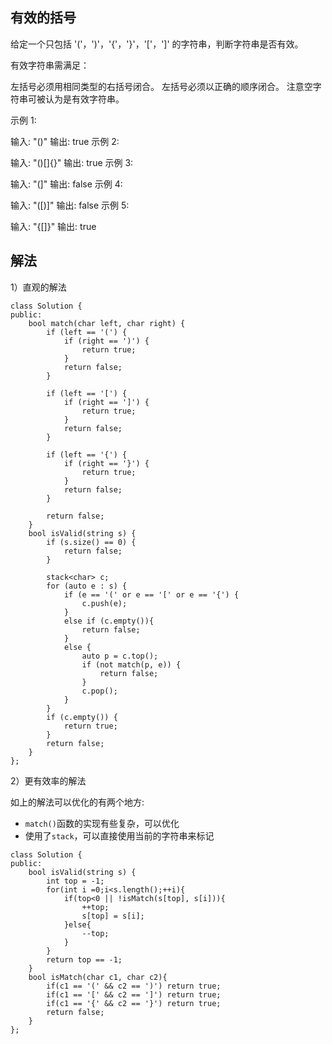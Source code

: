 ## 有效的括号

给定一个只包括 '('，')'，'{'，'}'，'['，']' 的字符串，判断字符串是否有效。

有效字符串需满足：

左括号必须用相同类型的右括号闭合。
左括号必须以正确的顺序闭合。
注意空字符串可被认为是有效字符串。

示例 1:

输入: "()"
输出: true
示例 2:

输入: "()[]{}"
输出: true
示例 3:

输入: "(]"
输出: false
示例 4:

输入: "([)]"
输出: false
示例 5:

输入: "{[]}"
输出: true

## 解法


1）直观的解法

```
class Solution {
public:
    bool match(char left, char right) {
        if (left == '(') {
            if (right == ')') {
                return true;
            }
            return false;
        }

        if (left == '[') {
            if (right == ']') {
                return true;
            }
            return false;
        }

        if (left == '{') {
            if (right == '}') {
                return true;
            }
            return false;
        }

        return false;
    }
    bool isValid(string s) {
        if (s.size() == 0) {
            return false;
        }

        stack<char> c;
        for (auto e : s) {
            if (e == '(' or e == '[' or e == '{') {
                c.push(e);
            }
            else if (c.empty()){
                return false;
            }
            else {
                auto p = c.top();
                if (not match(p, e)) {
                    return false;
                }
                c.pop();                
            }
        }
        if (c.empty()) {
            return true;
        }
        return false;
    }
};
```

2）更有效率的解法

如上的解法可以优化的有两个地方:

- `match()`函数的实现有些复杂，可以优化
- 使用了`stack`，可以直接使用当前的字符串来标记

```
class Solution {
public:
    bool isValid(string s) {
        int top = -1;
        for(int i =0;i<s.length();++i){
            if(top<0 || !isMatch(s[top], s[i])){
                ++top;
                s[top] = s[i];
            }else{
                --top;
            }
        }
        return top == -1;
    }
    bool isMatch(char c1, char c2){
        if(c1 == '(' && c2 == ')') return true;
        if(c1 == '[' && c2 == ']') return true;
        if(c1 == '{' && c2 == '}') return true;
        return false;
    }
};
```

